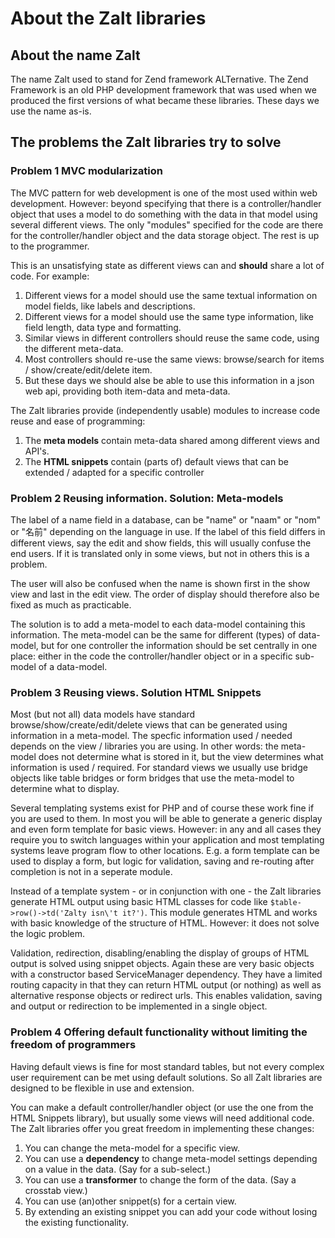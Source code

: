 # About the Zalt libraries

## About the name Zalt

The name Zalt used to stand for Zend framework ALTernative. The Zend Framework is an old PHP development framework
that was used when we produced the first versions of what became these libraries. These days we use the name as-is. 


## The problems the Zalt libraries try to solve

### Problem 1 MVC modularization

The MVC pattern for web development is one of the most used within web development. However: beyond specifying that 
there is a controller/handler object that uses a model to do something with the data in that model using several 
different views. The only "modules" specified for the code are there for the controller/handler object and the data
storage object. The rest is up to the programmer.

This is an unsatisfying state as different views can and **should** share a lot of code. For example:

1. Different views for a model should use the same textual information on model fields, like labels and descriptions.
1. Different views for a model should use the same type information, like field length, data type and formatting. 
1. Similar views in different controllers should reuse the same code, using the different meta-data.
1. Most controllers should re-use the same views: browse/search for items / show/create/edit/delete item.
1. But these days we should alse be able to use this information in a json web api, providing both item-data and meta-data.

The Zalt libraries provide (independently usable) modules to increase code reuse and ease of programming:

1. The **meta models** contain meta-data shared among different views and API's.
2. The **HTML snippets** contain (parts of) default views that can be extended / adapted for a specific controller

### Problem 2 Reusing information. Solution: Meta-models

The label of a name field in a database, can be "name" or "naam" or "nom" or "名前" depending on the language in use. 
If the label of this field differs in different views, say the edit and show fields, this will usually confuse the
end users. If it is translated only in some views, but not in others this is a problem.

The user will also be confused when the name is shown first in the show view and last in the edit view. The order of 
display should therefore also be fixed as much as practicable.  

The solution is to add a meta-model to each data-model containing this information. The meta-model can be the same for 
different (types) of data-model, but for one controller the information should be set centrally in one place: either 
in the code the controller/handler object or in a specific sub-model of a data-model.

### Problem 3 Reusing views. Solution HTML Snippets 

Most (but not all) data models have standard browse/show/create/edit/delete views that can be generated using 
information in a meta-model. The specfic information used / needed depends on the view / libraries you are 
using. In other words: the meta-model does not determine what is stored in it, but the view determines what information
is used / required. For standard views we usually use bridge objects like table bridges or form bridges that use the 
meta-model to determine what to display.

Several templating systems exist for PHP and of course these work fine if you are used to them. In most you will be able
to generate a generic display and even form template for basic views. However: in any and all 
cases they require you to switch languages within your application and most templating systems leave program flow to
other locations. E.g. a form template can be used to display a form, but logic for validation, saving and re-routing 
after completion is not in a seperate module.

Instead of a template system - or in conjunction with one - the Zalt libraries generate HTML output using basic
HTML classes for code like `$table->row()->td('Zalty isn\'t it?')`. This module generates HTML and works with basic
knowledge of the structure of HTML. However: it does not solve the logic problem.

Validation, redirection, disabling/enabling the display of groups of HTML output is solved using snippet objects. Again
these are very basic objects with a constructor based ServiceManager dependency. They have a limited routing capacity 
in that they can return HTML output (or nothing) as well as alternative response objects or redirect urls. This enables 
validation, saving and output or redirection to be implemented in a single object.  

### Problem 4 Offering default functionality without limiting the freedom of programmers

Having default views is fine for most standard tables, but not every complex user requirement can be met using 
default solutions. So all Zalt libraries are designed to be flexible in use and extension.

You can make a default controller/handler object (or use the one from the HTML Snippets library), but usually some views will 
need additional code. The Zalt libraries offer you great freedom in implementing these changes:

1. You can change the meta-model for a specific view.
2. You can use a **dependency** to change meta-model settings depending on a value in the data. (Say for a sub-select.) 
3. You can use a **transformer** to change the form of the data. (Say a crosstab view.)
2. You can use (an)other snippet(s) for a certain view.
3. By extending an existing snippet you can add your code without losing the existing functionality.
